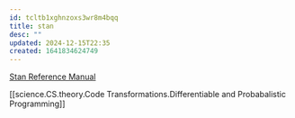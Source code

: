 ```yaml
---
id: tcltb1xghnzoxs3wr8m4bqq
title: stan
desc: ""
updated: 2024-12-15T22:35
created: 1641834624749
---
```


[Stan Reference Manual](https://mc-stan.org/docs/2_19/reference-manual/index.html)

[[science.CS.theory.Code Transformations.Differentiable and Probabalistic Programming]]
